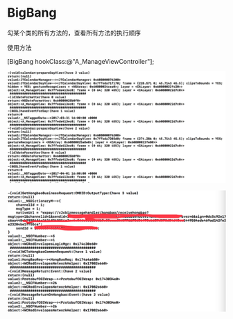 # BigBang

勾某个类的所有方法的，查看所有方法的执行顺序

使用方法

[BigBang hookClass:@"A_ManageViewController"];

![avatar](B0EEAE8F-5C95-4556-9848-B2072CAA1D96.png)  

![avatar](0B7E92FC-D33C-4253-9C81-B291FA07F3AB.png)  
